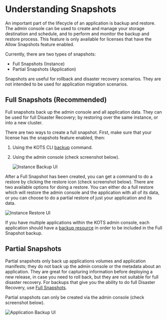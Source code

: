 # Understanding Snapshots

An important part of the lifecycle of an application is backup and restore. The admin console can be used to create and manage your storage destination and schedule, and to perform and monitor the backup and restore process. This feature is only available for licenses that have the Allow Snapshots feature enabled.

Currently, there are two types of snapshots:
  * Full Snapshots (Instance)
  * Partial Snapshots (Application)

Snapshots are useful for rollback and disaster recovery scenarios. They are not intended to be used for application migration scenarios.

## Full Snapshots (Recommended)

Full snapshots back up the admin console and all application data.
They can be used for full Disaster Recovery; by restoring over the same instance, or into a new cluster.

There are two ways to create a full snapshot. First, make sure that your license has the snapshots feature enabled, then:

1. Using the KOTS CLI [backup](/kots-cli/backup/) command.
2. Using the admin console (check screenshot below).

    ![Instance Backup UI](/images/snapshot-instance-backup.png)

After a Full Snapshot has been created, you can get a command to do a restore by clicking the restore icon (check screenshot below).
There are two available options for doing a restore. You can either do a full restore which will restore the admin console and the application with all of its data, or you can choose to do a partial restore of just your application and its data.

![Instance Restore UI](/images/snapshot-instance-restore.png)

If you have multiple applications within the KOTS admin console, each application should have a [backup resource](/reference/v1beta1/backup/) in order to be included in the Full Snapshot backup.

## Partial Snapshots

Partial snapshots only back up applications volumes and application manifests; they do not back up the admin console or the metadata about an application.
They are great for capturing information before deploying a new release, in case you need to roll back, but they are not suitable for full disaster recovery.
For backups that give you the ability to do full Disaster Recovery, use [Full Snapshots](/kotsadm/snapshots/overview/#full-snapshots-recommended).

Partial snapshots can only be created via the admin console (check screenshot below).

![Application Backup UI](/images/snapshot-application-backup.png)
